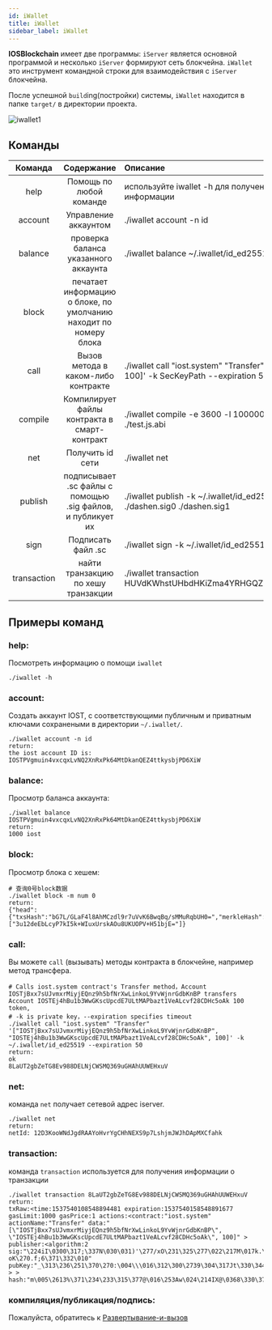 ```yaml
---
id: iWallet
title: iWallet
sidebar_label: iWallet
---
```


**IOSBlockchain** имеет две программы: `iServer` является основной программой и несколько `iServer` формируют сеть блокчейна. `iWallet` это инструмент командной строки для взаимодействия с `iServer` блокчейна.

После успешной `build`ing(постройки) системы, `iWallet` находится в папке `target/` в директории проекта.

![iwallet1](assets/4-running-iost-node/iWallet/iwallet.png)

## Команды

|Команда      |Содержание                              |Описание
|:-----------:|:--------------------------------------:|:--------------------------------------------|
|help         |Помощь по любой команде                 |  используйте iwallet -h для получения дополнительной информации
|account      |Управление аккаунтом                    |  ./iwallet account -n id
|balance      |проверка баланса указанного аккаунта    |  ./iwallet balance ~/.iwallet/id_ed25519.pub
|block        |печатает информацию о блоке, по умолчанию находит по номеру блока   |  
|call         |Вызов метода в каком-либо контракте         |  ./iwallet call "iost.system" "Transfer" '["fromID", "toID", 100]' -k SecKeyPath --expiration 50
|compile      |Компилирует файлы контракта в смарт-контракт|  ./iwallet compile -e 3600 -l 100000 -p 1 ./test.js ./test.js.abi
|net          |Получить id сети                          |  ./iwallet net
|publish      |подписывает .sc файлы с помощью .sig файлов, и публикует их        |./iwallet publish -k ~/.iwallet/id_ed25519 ./dashen.sc ./dashen.sig0 ./dashen.sig1
|sign         |Подписать файл .sc                        |  ./iwallet sign -k ~/.iwallet/id_ed25519 ./test.sc
|transaction  |найти транзакцию по хешу транзакции    |  ./iwallet transaction HUVdKWhstUHbdHKiZma4YRHGQZwVXerh75hKcXTdu39t

## Примеры команд

### help:

Посмотреть информацию о помощи `iwallet`

```
./iwallet -h
```

### account:

Создать аккаунт IOST, с соответствующими публичным и приватным ключами сохранеными в директории `~/.iwallet/`.

```
./iwallet account -n id
return:
the iost account ID is:
IOSTPVgmuin4vxcqxLvNQ2XnRxPk64MtDkanQEZ4ttkysbjPD6XiW
```

### balance:

Просмотр баланса аккаунта:

```
./iwallet balance IOSTPVgmuin4vxcqxLvNQ2XnRxPk64MtDkanQEZ4ttkysbjPD6XiW
return:
1000 iost
```

### block:

Просмотр блока с хешем:

```
# 查询0号block数据
./iwallet block -m num 0
return:
{"head":{"txsHash":"bG7L/GLaF4l8AhMCzdl9r7uVvK6BwqBq/sMMuRqbUH0=","merkleHash":"cv7EfVzjHCzieYStfEm61Ew4zbNFYN80i/6J8Ijhbos=","witness":"IOST2FpDWNFqH9VuA8GbbVAwQcyYGHZxFeiTwSyaeyXnV84yJZAG7A"},"hash":"9NzDz2iueLZ4e8YDotIieJRZrlTMddbjaJAvSV23TFU=","txhash":["3u12deEbLcyP7kI5k+WIuxUrskAOu8UKUOPV+H51bjE="]}
```

### call:

Вы можете `call` (вызывать) методы контракта в блокчейне, например метод трансфера.

```
# Calls iost.system contract's Transfer method，Account IOSTjBxx7sUJvmxrMiyjEQnz9h5bfNrXwLinkoL9YvWjnrGdbKnBP transfers Account IOSTEj4hBu1b3WwGKscUpcdE7ULtMAPbazt1VeALcvf28CDHc5oAk 100 token,
# -k is private key，--expiration specifies timeout
./iwallet call "iost.system" "Transfer" '["IOSTjBxx7sUJvmxrMiyjEQnz9h5bfNrXwLinkoL9YvWjnrGdbKnBP", "IOSTEj4hBu1b3WwGKscUpcdE7ULtMAPbazt1VeALcvf28CDHc5oAk", 100]' -k ~/.iwallet/id_ed25519 --expiration 50
return:
ok
8LaUT2gbZeTG8Ev988DELNjCWSMQ369uGHAhUUWEHxuV
```

### net:

команда `net` получает сетевой адрес iserver.

```
./iwallet net
return:
netId: 12D3KooWNdJgdRAAYoHvrYgCHhNEXS9p7LshjmJWJhDApMXCfahk

```

### transaction:

команда `transaction` используется для получения информации о транзакции

```
./iwallet transaction 8LaUT2gbZeTG8Ev988DELNjCWSMQ369uGHAhUUWEHxuV
return:
txRaw:<time:1537540108548894481 expiration:1537540158548891677 gasLimit:1000 gasPrice:1 actions:<contract:"iost.system" actionName:"Transfer" data:"[\"IOSTjBxx7sUJvmxrMiyjEQnz9h5bfNrXwLinkoL9YvWjnrGdbKnBP\", \"IOSTEj4hBu1b3WwGKscUpcdE7ULtMAPbazt1VeALcvf28CDHc5oAk\", 100]" > publisher:<algorithm:2 sig:"\224iI\0300\317;\337N\030\031)'\277/xO\231\325\277\022\217M\017k.\260\205+*$\235\017}\353\007\206\352\367N(\203\343\333\017\374\361\230\313,\231\313* oK\270.f;6\371\332\010" pubKey:"_\313\236\251\370\270:\004\\\016\312\300\2739\304\317Jt\330\344P\347s\2413!\3725\3126\246\247" > > hash:"m\005\2613%\371\234\233\315\377@\016\253Aw\024\214IX@\0368\330\370T\241\267\342\256\252\354P"

```

### компиляция/публикация/подпись:

Пожалуйста, обратитесь к [Развертывание-и-вызов](../3-smart-contract/Deployment-and-invocation)
